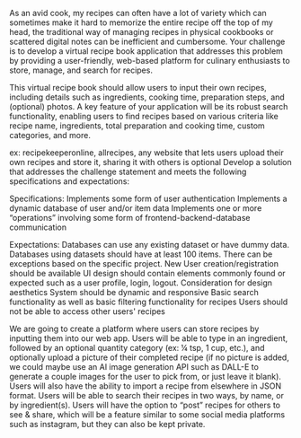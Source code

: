 As an avid cook, my recipes can often have a lot of variety which can sometimes make it hard to memorize the entire recipe off the top of my head, the traditional way of managing recipes in physical cookbooks or scattered digital notes can be inefficient and cumbersome. Your challenge is to develop a virtual recipe book application that addresses this problem by providing a user-friendly, web-based platform for culinary enthusiasts to store, manage, and search for recipes.

This virtual recipe book should allow users to input their own recipes, including details such as ingredients, cooking time, preparation steps, and (optional) photos. A key feature of your application will be its robust search functionality, enabling users to find recipes based on various criteria like recipe name, ingredients, total preparation and cooking time, custom categories, and more.

ex: recipekeeperonline, allrecipes, any website that lets users upload their own recipes and store it, sharing it with others is optional
Develop a solution that addresses the challenge statement and meets the following specifications and expectations:

Specifications:
Implements some form of user authentication
Implements a dynamic database of user and/or item data
Implements one or more “operations” involving some form of frontend-backend-database communication

Expectations:
Databases can use any existing dataset or have dummy data. Databases using datasets should have at least 100 items. There can be exceptions based on the specific project.
New User creation/registration should be available
UI design should contain elements commonly found or expected such as a user profile, login, logout.
Consideration for design aesthetics
System should be dynamic and responsive
Basic search functionality as well as basic filtering functionality for recipes
Users should not be able to access other users' recipes


We are going to create a platform where users can store recipes by inputting them into our web app. Users will be able to type in an ingredient, followed by an optional quantity category (ex: ¼ tsp, 1 cup, etc.), and optionally upload a picture of their completed recipe (if no picture is added, we could maybe use an AI image generation API such as DALL-E to generate a couple images for the user to pick from, or just leave it blank). Users will also have the ability to import a recipe from elsewhere in JSON format. 
Users will be able to search their recipes in two ways, by name, or by ingredient(s).
Users will have the option to “post” recipes for others to see & share, which will be a feature similar to some social media platforms such as instagram, but they can also be kept private.
